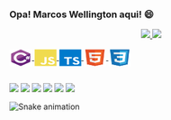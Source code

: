 ### Opa! Marcos Wellington aqui! 😄
<div align="center">
  <a href="https://github.com/marcoswoc">
  <img height="180em" src="https://github-readme-stats.vercel.app/api?username=marcoswoc&show_icons=true&theme=blue-green&include_all_commits=true&count_private=true"/>
  <img height="180em" src="https://github-readme-stats.vercel.app/api/top-langs/?username=marcoswoc&layout=compact&langs_count=7&theme=blue-green"/>
</div>
  
 <div style="display: inline_block"><br>
  <img align="center" alt="Marcos-Csharp" height="30" width="40" src="https://raw.githubusercontent.com/devicons/devicon/master/icons/csharp/csharp-original.svg">
  <img align="center" alt="Marcos-Js" height="30" width="40" src="https://raw.githubusercontent.com/devicons/devicon/master/icons/javascript/javascript-plain.svg">
  <img align="center" alt="Marcos-Ts" height="30" width="40" src="https://raw.githubusercontent.com/devicons/devicon/master/icons/typescript/typescript-plain.svg">  
  <img align="center" alt="Marcos-HTML" height="30" width="40" src="https://raw.githubusercontent.com/devicons/devicon/master/icons/html5/html5-original.svg">
  <img align="center" alt="Marcos-CSS" height="30" width="40" src="https://raw.githubusercontent.com/devicons/devicon/master/icons/css3/css3-original.svg">  
</div>
  
  ##
  
  <div>
    <a href="https://www.youtube.com/channel/UCrFbCCLsYTrcq_clziOWNqQ" target="_blank"><img src="https://img.shields.io/badge/YouTube-FF0000?style=for-the-badge&logo=youtube&logoColor=white" target="_blank"></a>    
    <a href="https://www.linkedin.com/in/marcoswoc" target="_blank"><img src="https://img.shields.io/badge/-LinkedIn-%230077B5?style=for-the-badge&logo=linkedin&logoColor=white" target="_blank"></a>
    <a href="https://www.twitch.tv/marcoswoc" target="_blank"><img src="https://img.shields.io/badge/Twitch-9146FF?style=for-the-badge&logo=twitch&logoColor=white" target="_blank"></a>
    <a href="https://www.instagram.com/marcoswoc_dev" target="_blank"><img src="https://img.shields.io/badge/-Instagram-%23E4405F?style=for-the-badge&logo=instagram&logoColor=white" target="_blank"></a>
    <a href="https://twitter.com/marcoswoc" target="_blank"><img src="https://img.shields.io/badge/Twitter-1DA1F2?style=for-the-badge&logo=twitter&logoColor=white" target="_blank"></a>
     <a href="https://marcoswoc.net/" target="_blank"><img src="https://img.shields.io/badge/%F0%9F%8C%90%20Blog-5C2D91?style=for-the-badge&&logoColor=white" target="_blank"></a>
    
    
  </div>
  
![Snake animation](https://github.com/marcoswoc/marcoswoc/blob/output/github-contribution-grid-snake.svg)
